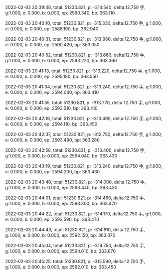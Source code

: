 2022-02-03 20:39:48, total: 51230.821, p: -314.540, delta:12.750 手, g:1.000, e: 0.000, b: 0.000, ep: 2590.340, bp: 363.110

2022-02-03 20:40:10, total: 51230.821, p: -315.330, delta:12.750 手, g:1.000, e: 0.000, b: 0.000, ep: 2588.190, bp: 362.940

2022-02-03 20:40:31, total: 51230.821, p: -313.980, delta:12.750 手, g:1.000, e: 0.000, b: 0.000, ep: 2590.420, bp: 363.050

2022-02-03 20:40:52, total: 51230.821, p: -313.660, delta:12.750 手, g:1.000, e: 0.000, b: 0.000, ep: 2593.220, bp: 363.360

2022-02-03 20:41:13, total: 51230.821, p: -313.220, delta:12.750 手, g:1.000, e: 0.000, b: 0.000, ep: 2595.180, bp: 363.550

2022-02-03 20:41:34, total: 51230.821, p: -313.240, delta:12.750 手, g:1.000, e: 0.000, b: 0.000, ep: 2594.040, bp: 363.410

2022-02-03 20:41:55, total: 51230.821, p: -313.770, delta:12.750 手, g:1.000, e: 0.000, b: 0.000, ep: 2593.510, bp: 363.410

2022-02-03 20:42:16, total: 51230.821, p: -313.490, delta:12.750 手, g:1.000, e: 0.000, b: 0.000, ep: 2594.110, bp: 363.450

2022-02-03 20:42:37, total: 51230.821, p: -312.750, delta:12.750 手, g:1.000, e: 0.000, b: 0.000, ep: 2593.490, bp: 363.280

2022-02-03 20:42:58, total: 51230.821, p: -313.400, delta:12.750 手, g:1.000, e: 0.000, b: 0.000, ep: 2594.040, bp: 363.430

2022-02-03 20:43:19, total: 51230.821, p: -313.240, delta:12.750 手, g:1.000, e: 0.000, b: 0.000, ep: 2594.200, bp: 363.430

2022-02-03 20:43:40, total: 51230.821, p: -314.000, delta:12.750 手, g:1.000, e: 0.000, b: 0.000, ep: 2593.440, bp: 363.430

2022-02-03 20:44:01, total: 51230.821, p: -314.460, delta:12.750 手, g:1.000, e: 0.000, b: 0.000, ep: 2593.300, bp: 363.470

2022-02-03 20:44:22, total: 51230.821, p: -314.170, delta:12.750 手, g:1.000, e: 0.000, b: 0.000, ep: 2593.590, bp: 363.470

2022-02-03 20:44:43, total: 51230.821, p: -314.810, delta:12.750 手, g:1.000, e: 0.000, b: 0.000, ep: 2592.150, bp: 363.370

2022-02-03 20:45:04, total: 51230.821, p: -314.750, delta:12.750 手, g:1.000, e: 0.000, b: 0.000, ep: 2594.610, bp: 363.670

2022-02-03 20:45:25, total: 51230.821, p: -315.590, delta:12.750 手, g:1.000, e: 0.000, b: 0.000, ep: 2592.010, bp: 363.450